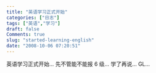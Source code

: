 ```yaml
---
title: "英语学习正式开始"
categories: ["日志"]
tags: ["英语","学习"]
draft: false
Comments: true
slug: "started-learning-english"
date: "2008-10-06 07:20:51"
---
```


英语学习正式开始...
先不管能不能报 6 级...
学了再说...
GL...

